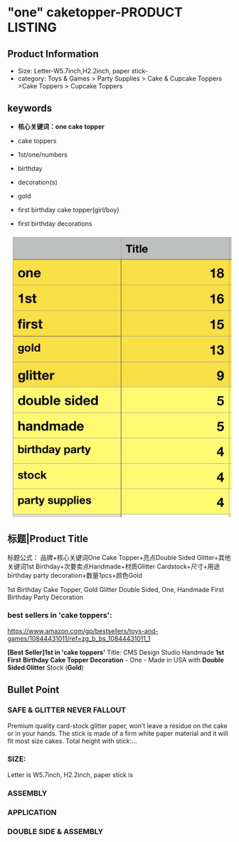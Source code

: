 # "one" caketopper-PRODUCT LISTING
## Product Information
- Size: Letter-W5.7inch,H2.2inch, paper stick-
- category: Toys & Games > Party Supplies > Cake & Cupcake Toppers >Cake Toppers > Cupcake Toppers

## keywords
- **核心关键词：one cake topper**
- cake toppers
- 1st/one/numbers
- birthday
- decoration(s)
- gold

- first birthday cake topper(girl/boy)
- first birthday decorations

![](media/15397809479071.jpg)



## 标题|Product Title

标题公式：
品牌+核心关键词One Cake Topper+亮点Double Sided Glitter+其他关键词1st Birthday+次要卖点Handmade+材质Glitter Cardstock+尺寸+用途birthday party decoration+数量1pcs+颜色Gold

1st Birthday Cake Topper, Gold Glitter Double Sided, One, Handmade First Birthday Party Decoration

### best sellers in 'cake toppers':
 https://www.amazon.com/gp/bestsellers/toys-and-games/10844431011/ref=zg_b_bs_10844431011_1

**[Best Seller]1st in 'cake toppers'**
Title: CMS Design Studio Handmade **1st First** **Birthday Cake Topper Decoration** - One - Made in USA with **Double Sided Glitter** Stock (**Gold**)

## Bullet Point
### SAFE & GLITTER NEVER FALLOUT
Premium quality card-stock glitter paper,  won’t leave a residue on the cake or in your hands. The stick is made of a firm white paper material and it will fit most size cakes. Total height with stick:…

### SIZE: 
Letter is W5.7inch, H2.2inch, paper stick is

### ASSEMBLY
### APPLICATION
### DOUBLE SIDE & ASSEMBLY




